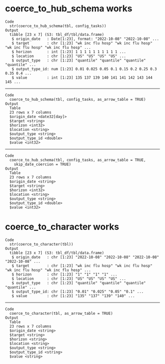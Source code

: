 # coerce_to_hub_schema works

    Code
      str(coerce_to_hub_schema(tbl, config_tasks))
    Output
      tibble [23 x 7] (S3: tbl_df/tbl/data.frame)
       $ origin_date   : Date[1:23], format: "2022-10-08" "2022-10-08" ...
       $ target        : chr [1:23] "wk inc flu hosp" "wk inc flu hosp" "wk inc flu hosp" "wk inc flu hosp" ...
       $ horizon       : int [1:23] 1 1 1 1 1 1 1 1 1 1 ...
       $ location      : chr [1:23] "US" "US" "US" "US" ...
       $ output_type   : chr [1:23] "quantile" "quantile" "quantile" "quantile" ...
       $ output_type_id: num [1:23] 0.01 0.025 0.05 0.1 0.15 0.2 0.25 0.3 0.35 0.4 ...
       $ value         : int [1:23] 135 137 139 140 141 141 142 143 144 145 ...

---

    Code
      coerce_to_hub_schema(tbl, config_tasks, as_arrow_table = TRUE)
    Output
      Table
      23 rows x 7 columns
      $origin_date <date32[day]>
      $target <string>
      $horizon <int32>
      $location <string>
      $output_type <string>
      $output_type_id <double>
      $value <int32>

---

    Code
      coerce_to_hub_schema(tbl, config_tasks, as_arrow_table = TRUE,
        skip_date_coercion = TRUE)
    Output
      Table
      23 rows x 7 columns
      $origin_date <string>
      $target <string>
      $horizon <int32>
      $location <string>
      $output_type <string>
      $output_type_id <double>
      $value <int32>

# coerce_to_character works

    Code
      str(coerce_to_character(tbl))
    Output
      tibble [23 x 7] (S3: tbl_df/tbl/data.frame)
       $ origin_date   : chr [1:23] "2022-10-08" "2022-10-08" "2022-10-08" "2022-10-08" ...
       $ target        : chr [1:23] "wk inc flu hosp" "wk inc flu hosp" "wk inc flu hosp" "wk inc flu hosp" ...
       $ horizon       : chr [1:23] "1" "1" "1" "1" ...
       $ location      : chr [1:23] "US" "US" "US" "US" ...
       $ output_type   : chr [1:23] "quantile" "quantile" "quantile" "quantile" ...
       $ output_type_id: chr [1:23] "0.01" "0.025" "0.05" "0.1" ...
       $ value         : chr [1:23] "135" "137" "139" "140" ...

---

    Code
      coerce_to_character(tbl, as_arrow_table = TRUE)
    Output
      Table
      23 rows x 7 columns
      $origin_date <string>
      $target <string>
      $horizon <string>
      $location <string>
      $output_type <string>
      $output_type_id <string>
      $value <string>

